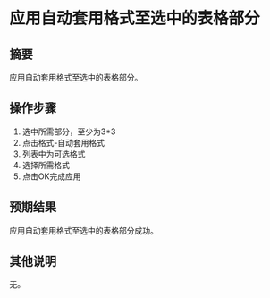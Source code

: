 # 应用自动套用格式至选中的表格部分 

## 摘要

应用自动套用格式至选中的表格部分。

## 操作步骤

1. 选中所需部分，至少为3*3  
2. 点击格式-自动套用格式  
3. 列表中为可选格式  
4. 选择所需格式  
5. 点击OK完成应用  

## 预期结果

应用自动套用格式至选中的表格部分成功。

## 其他说明

无。
